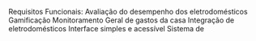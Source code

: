 Requisitos Funcionais:
Avaliação do desempenho dos eletrodomésticos
Gamificação
Monitoramento Geral de gastos da casa
Integração de eletrodomésticos
Interface simples e acessível
Sistema de 
